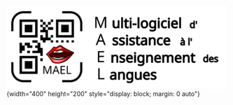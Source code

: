 

![](./readme_assets/Logo-MAEL-alpha-H.svg){width="400" height="200" style="display: block; margin: 0 auto"}